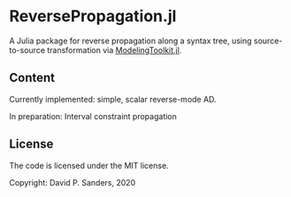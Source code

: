 # ReversePropagation.jl

A Julia package for reverse propagation along a syntax tree, using source-to-source transformation via [ModelingToolkit.jl](https://github.com/SciML/ModelingToolkit.jl).


## Content
Currently implemented: simple, scalar reverse-mode AD. 

In preparation: Interval constraint propagation

## License
The code is licensed under the MIT license.

Copyright: David P. Sanders, 2020

